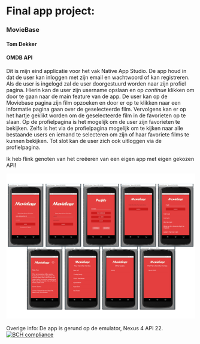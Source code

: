 # Final app project: 
### MovieBase
#### Tom Dekker
#### OMDB API

Dit is mijn eind applicatie voor het vak Native App Studio. De app houd in dat de user kan inloggen met zijn email en wachtwoord of kan registreren. Als de user is ingelogd zal de user doorgestuurd worden naar zijn profiel pagina. Hierin kan de user zijn username opslaan en op _continue_ klikken om door te gaan naar de main feature van de app. De user kan op de Moviebase pagina zijn film opzoeken en door er op te klikken naar een informatie pagina gaan over de geselecteerde film.
Vervolgens kan er op het hartje geklikt worden om de geselecteerde film in de favorieten op te slaan. Op de profielpagina is het mogelijk om de user zijn favorieten te bekijken. 
Zelfs is het via de profielpagina mogelijk om te kijken naar alle bestaande users en iemand te selecteren om zijn of haar favoriete films te kunnen bekijken.
Tot slot kan de user zich ook uitloggen via de profielpagina.

Ik heb flink genoten van het creëeren van een eigen app met eigen gekozen API!


![alt text](https://github.com/tomdekr/tomdekker-pset6/blob/master/totaal.png)

Overige info:
De app is gerund op de emulator, Nexus 4 API 22. 
[![BCH compliance](https://bettercodehub.com/edge/badge/tomdekr/tomdekker-pset6?branch=master)](https://bettercodehub.com/)
